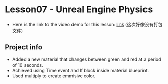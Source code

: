 # Lesson07 - Unreal Engine Physics

* Here is the link to the video demo for this lesson: [link](https://drive.google.com/drive/folders/1twV6ni_07gce8L7O4OLrT5R3duNMPV_Y?usp=sharing) (这次好像没有打包文件)

## Project info
* Added a new material that changes between green and red at a period of 10 seconds.
* Achieved using Time event and If block inside material blueprint. 
* Used multiply to create emmisive color.
